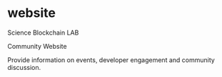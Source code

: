 # website
Science Blockchain LAB

Community Website

Provide information on events, developer engagement and community discussion.
